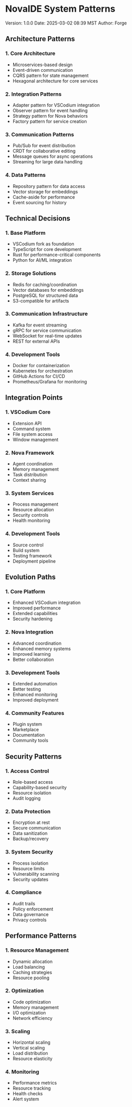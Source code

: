 # NovaIDE System Patterns
Version: 1.0.0
Date: 2025-03-02 08:39 MST
Author: Forge

## Architecture Patterns

### 1. Core Architecture
- Microservices-based design
- Event-driven communication
- CQRS pattern for state management
- Hexagonal architecture for core services

### 2. Integration Patterns
- Adapter pattern for VSCodium integration
- Observer pattern for event handling
- Strategy pattern for Nova behaviors
- Factory pattern for service creation

### 3. Communication Patterns
- Pub/Sub for event distribution
- CRDT for collaborative editing
- Message queues for async operations
- Streaming for large data handling

### 4. Data Patterns
- Repository pattern for data access
- Vector storage for embeddings
- Cache-aside for performance
- Event sourcing for history

## Technical Decisions

### 1. Base Platform
- VSCodium fork as foundation
- TypeScript for core development
- Rust for performance-critical components
- Python for AI/ML integration

### 2. Storage Solutions
- Redis for caching/coordination
- Vector databases for embeddings
- PostgreSQL for structured data
- S3-compatible for artifacts

### 3. Communication Infrastructure
- Kafka for event streaming
- gRPC for service communication
- WebSocket for real-time updates
- REST for external APIs

### 4. Development Tools
- Docker for containerization
- Kubernetes for orchestration
- GitHub Actions for CI/CD
- Prometheus/Grafana for monitoring

## Integration Points

### 1. VSCodium Core
- Extension API
- Command system
- File system access
- Window management

### 2. Nova Framework
- Agent coordination
- Memory management
- Task distribution
- Context sharing

### 3. System Services
- Process management
- Resource allocation
- Security controls
- Health monitoring

### 4. Development Tools
- Source control
- Build system
- Testing framework
- Deployment pipeline

## Evolution Paths

### 1. Core Platform
- Enhanced VSCodium integration
- Improved performance
- Extended capabilities
- Security hardening

### 2. Nova Integration
- Advanced coordination
- Enhanced memory systems
- Improved learning
- Better collaboration

### 3. Development Tools
- Extended automation
- Better testing
- Enhanced monitoring
- Improved deployment

### 4. Community Features
- Plugin system
- Marketplace
- Documentation
- Community tools

## Security Patterns

### 1. Access Control
- Role-based access
- Capability-based security
- Resource isolation
- Audit logging

### 2. Data Protection
- Encryption at rest
- Secure communication
- Data sanitization
- Backup/recovery

### 3. System Security
- Process isolation
- Resource limits
- Vulnerability scanning
- Security updates

### 4. Compliance
- Audit trails
- Policy enforcement
- Data governance
- Privacy controls

## Performance Patterns

### 1. Resource Management
- Dynamic allocation
- Load balancing
- Caching strategies
- Resource pooling

### 2. Optimization
- Code optimization
- Memory management
- I/O optimization
- Network efficiency

### 3. Scaling
- Horizontal scaling
- Vertical scaling
- Load distribution
- Resource elasticity

### 4. Monitoring
- Performance metrics
- Resource tracking
- Health checks
- Alert system